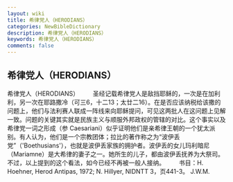 ```yaml
---
layout: wiki
title: 希律党人（HERODIANS）
categories: NewBibleDictionary
description: 希律党人（HERODIANS）
keywords: 希律党人（HERODIANS）
comments: false
---
```


## 希律党人（HERODIANS）



希律党人（HERODIANS）
　　圣经记载希律党人是敌挡耶稣的，一次是在加利利，另一次在耶路撒冷（可三6，十二13；太廿二16）。在是否应该纳税给该撒的问题上，他们与法利赛人联成一阵线来向耶稣提问，可见这两批人在这问题上见解一致。问题的关键其实就是民族主义与顺服外邦政权的管辖的对比。这个事实以及希律党一词之形成（参 Caesariani）似乎证明他们是亲希律王朝的一个犹太派别。有人认为，他们是一个宗教团体；拉比的著作称之为“波伊丢党”（'Boethusians'），也就是波伊丢家族的拥护者。波伊丢的女儿玛利暗尼（Mariamne）是大希律的妻子之一。她所生的儿子，都由波伊丢抚养为大祭司。不过，以上提到的这个看法，如今已经不再被一般人接纳。
　　书目：H. Hoehner, Herod Antipas, 1972; N. Hillyer, NIDNTT 3，页441-3。
J.W.M.




